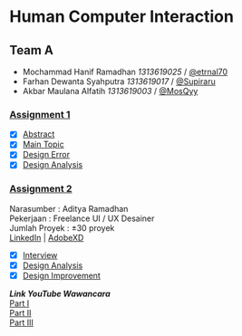 # Human Computer Interaction

## Team A
- Mochammad Hanif Ramadhan *1313619025* / [@etrnal70](https://github.com/etrnal70)
- Farhan Dewanta Syahputra *1313619017* / [@Supiraru](https://github.com/Supiraru)
- Akbar Maulana Alfatih *1313619003* / [@MosQyy](https://github.com/MosQyy)

### [Assignment 1](https://github.com/etrnal70/hci/blob/master/Assignment%201/README.md)
- [x] [Abstract](https://github.com/etrnal70/hci/blob/master/Assignment%201/README.md#abstract)
- [x] [Main Topic](https://github.com/etrnal70/hci/blob/master/Assignment%201/README.md#main-topic)
- [x] [Design Error](https://github.com/etrnal70/hci/blob/master/Assignment%201/README.md#design-error)
- [x] [Design Analysis](https://github.com/etrnal70/hci/blob/master/Assignment%201/README.md#design-analysis)

### [Assignment 2](https://github.com/etrnal70/hci/blob/master/Assignment%202/README.md)

Narasumber : Aditya Ramadhan\
Pekerjaan : Freelance UI / UX Desainer\
Jumlah Proyek : ±30 proyek\
[LinkedIn](https://www.linkedin.com/in/adityarmdn)  |   [AdobeXD](https://xd.adobe.com/view/c3422b0b-69d3-4c66-b198-fe7b3f575f3b-9611/grid)

- [x] [Interview](https://github.com/etrnal70/hci/blob/master/Assignment%202/README.md#interview)
- [x] [Design Analysis](https://github.com/etrnal70/hci/blob/master/Assignment%202/README.md#design-analysis)
- [x] [Design Improvement](https://github.com/etrnal70/hci/blob/master/Assignment%202/README.md#design-improvement)

***Link YouTube Wawancara***\
[Part I](https://www.youtube.com/watch?v=DfWs1DR_gAo&feature=youtu.be&ab_channel=FarhanDewantaS)\
[Part II](https://www.youtube.com/watch?v=3uyI3Km7KZ0&ab_channel=FarhanDewantaS)\
[Part III](https://www.youtube.com/watch?v=FKIHRe5Qgrc&ab_channel=FarhanDewantaS)
